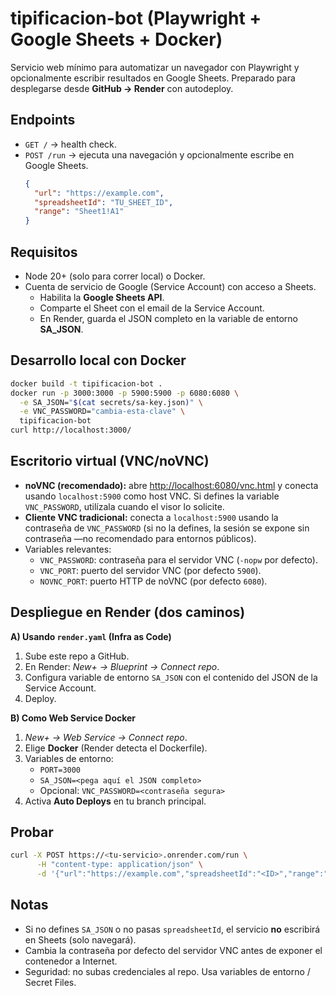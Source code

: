 # tipificacion-bot (Playwright + Google Sheets + Docker)

Servicio web mínimo para automatizar un navegador con Playwright y opcionalmente escribir resultados en Google Sheets.
Preparado para desplegarse desde **GitHub → Render** con autodeploy.

## Endpoints
- `GET /` → health check.
- `POST /run` → ejecuta una navegación y opcionalmente escribe en Google Sheets.
  ```json
  {
    "url": "https://example.com",
    "spreadsheetId": "TU_SHEET_ID",
    "range": "Sheet1!A1"
  }
  ```

## Requisitos
- Node 20+ (solo para correr local) o Docker.
- Cuenta de servicio de Google (Service Account) con acceso a Sheets.
  - Habilita la **Google Sheets API**.
  - Comparte el Sheet con el email de la Service Account.
  - En Render, guarda el JSON completo en la variable de entorno **SA_JSON**.

## Desarrollo local con Docker
```bash
docker build -t tipificacion-bot .
docker run -p 3000:3000 -p 5900:5900 -p 6080:6080 \
  -e SA_JSON="$(cat secrets/sa-key.json)" \
  -e VNC_PASSWORD="cambia-esta-clave" \
  tipificacion-bot
curl http://localhost:3000/
```

## Escritorio virtual (VNC/noVNC)
- **noVNC (recomendado):** abre <http://localhost:6080/vnc.html> y conecta usando `localhost:5900` como host VNC. Si defines la variable `VNC_PASSWORD`, utilízala cuando el visor lo solicite.
- **Cliente VNC tradicional:** conecta a `localhost:5900` usando la contraseña de `VNC_PASSWORD` (si no la defines, la sesión se expone sin contraseña —no recomendado para entornos públicos).
- Variables relevantes:
  - `VNC_PASSWORD`: contraseña para el servidor VNC (`-nopw` por defecto).
  - `VNC_PORT`: puerto del servidor VNC (por defecto `5900`).
  - `NOVNC_PORT`: puerto HTTP de noVNC (por defecto `6080`).

## Despliegue en Render (dos caminos)

**A) Usando `render.yaml` (Infra as Code)**
1. Sube este repo a GitHub.
2. En Render: *New+ → Blueprint → Connect repo*.
3. Configura variable de entorno `SA_JSON` con el contenido del JSON de la Service Account.
4. Deploy.

**B) Como Web Service Docker**
1. *New+ → Web Service → Connect repo*.
2. Elige **Docker** (Render detecta el Dockerfile).
3. Variables de entorno:
   - `PORT=3000`
   - `SA_JSON=<pega aquí el JSON completo>`
   - Opcional: `VNC_PASSWORD=<contraseña segura>`
4. Activa **Auto Deploys** en tu branch principal.

## Probar
```bash
curl -X POST https://<tu-servicio>.onrender.com/run \
      -H "content-type: application/json" \
      -d '{"url":"https://example.com","spreadsheetId":"<ID>","range":"Hoja1!A1"}'
```

## Notas
- Si no defines `SA_JSON` o no pasas `spreadsheetId`, el servicio **no** escribirá en Sheets (solo navegará).
- Cambia la contraseña por defecto del servidor VNC antes de exponer el contenedor a Internet.
- Seguridad: no subas credenciales al repo. Usa variables de entorno / Secret Files.
